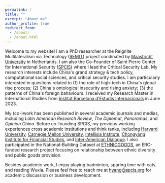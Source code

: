```yaml
---
permalink: /
title: ""
excerpt: "About me"
author_profile: true
redirect_from: 
  - /about/
  - /about.html
---
```


Welcome to my website! I am a PhD researcher at the Reignite Multilateralism via Technology ([REMIT](https://cordis.europa.eu/project/id/101094228)) project coodinated by [Maastricht University](https://www.maastrichtuniversity.nl/nl) in Netherlands. I am also the Co-Founder of Saint Pierre Center for International Security ([SPCIS](http://www.spcis.org/)) where I lead the Critical Security Lab. My research interests include China's grand strategy & tech policy, computational social sciences, and critical security studies. I am particularly interested in questions related to (1) the role of high-tech in China's global rise process; (2) China's ontological insecurity and rising anxiety; (3) the patterns of China's foreign bahaviours. I received my Research Master in International Studies from [Institut Barcelona d'Estudis Internacionals](https://www.ibei.org/en) in June 2023.

My (co-)work has been published in several academic journals and medias, including *Latin American Research Review*, *The Diplomat*, *Panoramas*, and *Opinion China*. Before co-founding SPCIS, my previous working experiences cross academic institutions and think tanks, including [Harvard University](https://economics.harvard.edu/), [Carnegie Mellon University](https://www.cmu.edu/ips/), [Intellisia Institute](https://www.intellisia.org/#/index), [Chongyang Institute for Financial Studies](http://rdcy.ruc.edu.cn/yw/HOME/index.htm), and [Inter-American Dialogue](https://www.thedialogue.org/programs/programs/china/). I also participated in the National-Building Dataset at [ETHNICGOODS](https://ethnicgoods.org/), an ERC-funded research project focusing on relationship between ethnic diversity and public goods provision.

Besides academic work, I enjoy playing badminton, sparing time with cats, and reading Wuxia. Please feel free to reach me at [hyang@spcis.org](hyang@spcis.org) for academic discussion or business development.
